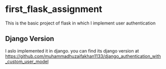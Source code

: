 ﻿# first_flask_assignment

This is the basic project of flask in which I implement user authentication

## Django Version
I aslo implemented it in django. you can find its django version at  https://github.com/muhammadhuzaifakhan1133/django_authentication_with_custom_user_model
